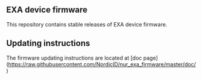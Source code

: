 ## EXA device firmware

This repository contains stable releases of EXA device firmware.

## Updating instructions

The firmware updating instructions are located at [doc page] (https://raw.githubusercontent.com/NordicID/nur_exa_firmware/master/doc/)




